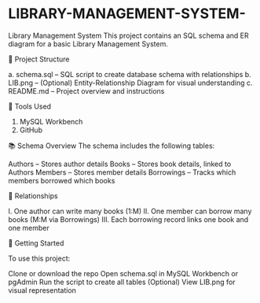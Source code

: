 # LIBRARY-MANAGEMENT-SYSTEM-

Library Management System
This project contains an SQL schema and ER diagram for a basic Library Management System.

📁 Project Structure

a. schema.sql – SQL script to create database schema with relationships
b. LIB.png – (Optional) Entity-Relationship Diagram for visual understanding
c. README.md – Project overview and instructions

🧰 Tools Used

1. MySQL Workbench
2. GitHub

📚 Schema Overview
The schema includes the following tables:

Authors – Stores author details
Books – Stores book details, linked to Authors
Members – Stores member details
Borrowings – Tracks which members borrowed which books

🔗 Relationships

I. One author can write many books (1:M)
II. One member can borrow many books (M:M via Borrowings)
III. Each borrowing record links one book and one member

🚀 Getting Started

To use this project:

Clone or download the repo
Open schema.sql in MySQL Workbench or pgAdmin
Run the script to create all tables
(Optional) View LIB.png for visual representation
